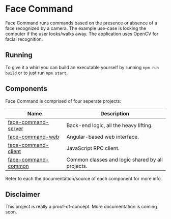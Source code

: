 # Face Command

Face Command runs commands based on the presence or absence of a face recognized by a camera. The example use-case is locking the computer if the user looks/walks away. The application uses OpenCV for facial recognition.

## Running

To give it a whirl you can build an executable yourself by running `npm run build` or to just run `npm start`.

## Components

Face Command is comprised of four seperate projects:

| Name                                                                   | Description                                      |
|------------------------------------------------------------------------|--------------------------------------------------|
| [face-command-server](https://github.com/znetstar/face-command-server) | Back-end logic, all the heavy lifting.           |
| [face-command-web](https://github.com/znetstar/face-command-web)       | Angular-based web interface.                     |
| [face-command-client](https://github.com/znetstar/face-command-client) | JavaScript RPC client.                           |
| [face-command-common](https://github.com/znetstar/face-command-common) | Common classes and logic shared by all projects. |

Refer to each the documentation/source of each component for more info.

## Disclaimer

This project is really a proof-of-concept.
More documentation is coming soon.